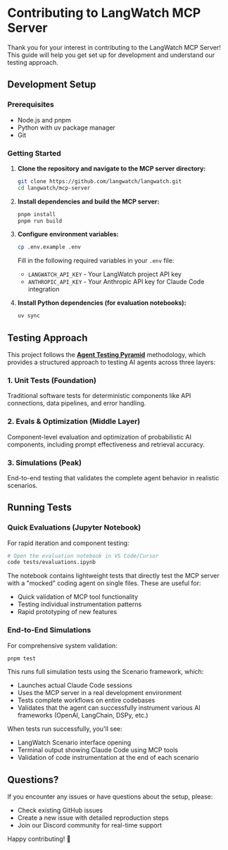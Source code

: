 # Contributing to LangWatch MCP Server

Thank you for your interest in contributing to the LangWatch MCP Server! This guide will help you get set up for development and understand our testing approach.

## Development Setup

### Prerequisites

- Node.js and pnpm
- Python with uv package manager
- Git

### Getting Started

1. **Clone the repository and navigate to the MCP server directory:**
   ```bash
   git clone https://github.com/langwatch/langwatch.git
   cd langwatch/mcp-server
   ```

2. **Install dependencies and build the MCP server:**
   ```bash
   pnpm install
   pnpm run build
   ```

3. **Configure environment variables:**
   ```bash
   cp .env.example .env
   ```

   Fill in the following required variables in your `.env` file:
   - `LANGWATCH_API_KEY` - Your LangWatch project API key
   - `ANTHROPIC_API_KEY` - Your Anthropic API key for Claude Code integration

4. **Install Python dependencies (for evaluation notebooks):**
   ```bash
   uv sync
   ```

## Testing Approach

This project follows the **[Agent Testing Pyramid](https://scenario.langwatch.ai/best-practices/the-agent-testing-pyramid/)** methodology, which provides a structured approach to testing AI agents across three layers:

### 1. Unit Tests (Foundation)
Traditional software tests for deterministic components like API connections, data pipelines, and error handling.

### 2. Evals & Optimization (Middle Layer)
Component-level evaluation and optimization of probabilistic AI components, including prompt effectiveness and retrieval accuracy.

### 3. Simulations (Peak)
End-to-end testing that validates the complete agent behavior in realistic scenarios.

## Running Tests

### Quick Evaluations (Jupyter Notebook)

For rapid iteration and component testing:

```bash
# Open the evaluation notebook in VS Code/Cursor
code tests/evaluations.ipynb
```

The notebook contains lightweight tests that directly test the MCP server with a "mocked" coding agent on single files. These are useful for:
- Quick validation of MCP tool functionality
- Testing individual instrumentation patterns
- Rapid prototyping of new features

### End-to-End Simulations

For comprehensive system validation:

```bash
pnpm test
```

This runs full simulation tests using the Scenario framework, which:
- Launches actual Claude Code sessions
- Uses the MCP server in a real development environment
- Tests complete workflows on entire codebases
- Validates that the agent can successfully instrument various AI frameworks (OpenAI, LangChain, DSPy, etc.)

When tests run successfully, you'll see:
- LangWatch Scenario interface opening
- Terminal output showing Claude Code using MCP tools
- Validation of code instrumentation at the end of each scenario

## Questions?

If you encounter any issues or have questions about the setup, please:
- Check existing GitHub issues
- Create a new issue with detailed reproduction steps
- Join our Discord community for real-time support

Happy contributing! 🚀
